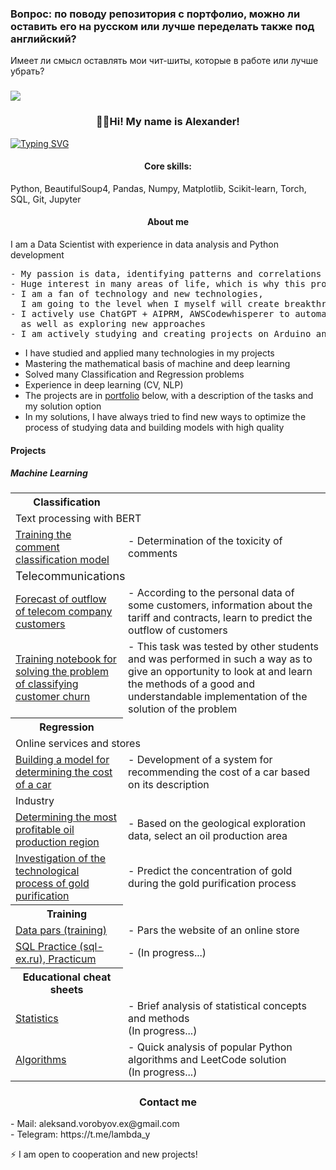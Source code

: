### Вопрос: по поводу репозитория с портфолио, можно ли оставить его на русском или лучше переделать также под английский?
Имеет ли смысл оставлять мои чит-шиты, которые в работе или лучше убрать?


### ![](https://komarev.com/ghpvc/?username=SamuelFoxTower&style=plastic&label=profile+views&color=green)

<!DOCTYPE html>
<html lang="ru">
<head>
  <meta charset="UTF-8">
</head>
<body>

<h3 style="text-align: center;">🖖🏼Hi! My name is Alexander!</h3>

<a href="https://git.io/typing-svg"><img src="https://readme-typing-svg.demolab.com?font=inconsolata&pause=1000&color=09A708&center=true&vCenter=true&random=false&width=435&lines=Data+Scientist+%2F+Python+Developer" alt="Typing SVG" /></a>
<h4 style="text-align: center;">Core skills:</h4>
Python, BeautifulSoup4, Pandas, Numpy, Matplotlib, Scikit-learn, Torch, SQL, Git, Jupyter</p>

<h4 style="text-align: center;">About me</h4>
<p>I am a Data Scientist with experience in data analysis and Python development  
<pre>- My passion is data, identifying patterns and correlations
- Huge interest in many areas of life, which is why this profession was chosen!
- I am a fan of technology and new technologies, 
  I am going to the level when I myself will create breakthrough and useful technologies
- I actively use ChatGPT + AIPRM, AWSCodewhisperer to automate routine tasks,
  as well as exploring new approaches
- I am actively studying and creating projects on Arduino and plan to implement my knowledge into projects</pre></p>

- I have studied and applied many technologies in my projects
- Mastering the mathematical basis of machine and deep learning
- Solved many Classification and Regression problems
- Experience in deep learning (CV, NLP)
- The projects are in [portfolio](https://github.com/SamuelFoxTower/Portfolio/tree/main/) below, with a description of the tasks and my solution option
- In my solutions, I have always tried to find new ways to optimize the process of studying data
and building models with high quality

#### Projects
##### Machine Learning
<table>
  <th>Classification</th>
  <tr>
    <td colspan="2">Text processing with BERT</td>
  </tr>
  <tr>
    <td><a href="https://github.com/SamuelFoxTower/Portfolio/tree/main/сlassification-comments">Training the comment classification model</a></td>
    <td>- Determination of the toxicity of comments</td>
  </tr>
  <tr>
    <td colspan="2"><font size="4">Telecommunications</font></td>
  </tr>
  <tr>
    <td><a href="https://github.com/SamuelFoxTower/Portfolio/tree/master/churn_telecom">Forecast of outflow of telecom company customers</a></td>
    <td>- According to the personal data of some customers, information about the tariff and contracts, learn to predict the outflow of customers</td>
  </tr>
  <tr>
    <td><a href="https://github.com/SamuelFoxTower/Portfolio/tree/main/churn_telecom_DLS">Training notebook for solving the problem of classifying customer churn</a></td>
    <td>- This task was tested by other students and was performed in such a way as to give an opportunity to look at and learn the methods of a good and understandable implementation of the solution of the problem</td>
  </tr>
  <th>Regression</th>
    <tr>
    <td colspan="2">Online services and stores</td>
  </tr>
  <tr>
    <td><a href="https://github.com/SamuelFoxTower/Portfolio/tree/main/determining-cost-cars">Building a model for determining the cost of a car</a></td>
    <td>- Development of a system for recommending the cost of a car based on its description</td>
  </tr>
  <tr>
    <td colspan="2">Industry</td>
  </tr>
  <tr>
    <td><a href="https://github.com/SamuelFoxTower/Portfolio/tree/master/well-locations">Determining the most profitable oil production region</a></td>
    <td>- Based on the geological exploration data, select an oil production area</td>
  </tr>
  <tr>
    <td><a href="https://github.com/SamuelFoxTower/Portfolio/tree/master/recovery-gold">Investigation of the technological process of gold purification</a></td>
    <td>- Predict the concentration of gold during the gold purification process</td>
  </tr>
<th>Training</th>
  <tr>
    <td><a href="https://github.com/SamuelFoxTower/Portfolio/tree/master/pars-examples">Data pars (training)</a></td>
    <td>- Pars the website of an online store</td>
  </tr>
  <tr>
    <td><a href="ссылка на проект">SQL Practice (sql-ex.ru), Practicum</a></td>
    <td>- (In progress...)</td>
  </tr>
<th>Educational cheat sheets</th>
  <tr>
    <td><a href="https://github.com/SamuelFoxTower/Portfolio/tree/master/statistic">Statistics</a></td>
    <td>- Brief analysis of statistical concepts and methods<br> (In progress...)</td>
  </tr>
   <tr>
    <td><a href="https://github.com/SamuelFoxTower/Portfolio/tree/master/algorithms">Algorithms</a></td>
    <td>- Quick analysis of popular Python algorithms and LeetCode solution<br> (In progress...)</td>
  </tr>
</table>

<h3 style="text-align: center;">Contact me</h3>
    <p>- Mail: aleksand.vorobyov.ex@gmail.com<br> 
    - Telegram: https://t.me/lambda_y<br></p>
<p>⚡ I am open to cooperation and new projects!

</body>
</html>
